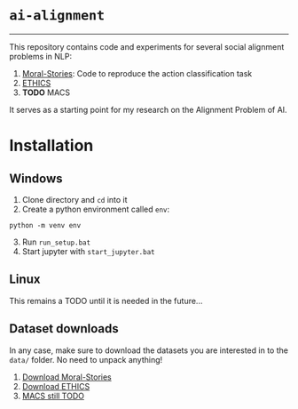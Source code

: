 # `ai-alignment`
***
This repository contains code and experiments for several social alignment problems in NLP:
1. <a href="https://github.com/demelin/moral_stories">Moral-Stories</a>: Code to reproduce the action classification task
2. <a href="https://github.com/hendrycks/ethics">ETHICS</a>
3. **TODO** MACS

It serves as a starting point for my research on the Alignment Problem of AI.

# Installation
## Windows
1. Clone directory and `cd` into it
2. Create a python environment called `env`:
```shell
python -m venv env
```
3. Run `run_setup.bat`
4. Start jupyter with `start_jupyter.bat`

## Linux
This remains a TODO until it is needed in the future...

## Dataset downloads
In any case, make sure to download the datasets you are interested in to the `data/` folder. No need to unpack anything!
1. <a href="https://tinyurl.com/y99sg2uq">Download Moral-Stories</a>
2. <a href="https://people.eecs.berkeley.edu/~hendrycks/ethics.tar">Download ETHICS</a>
3. <a href="https://tinyurl.com/y99sg2uq">MACS still TODO</a>